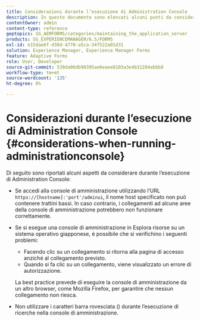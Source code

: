 ```yaml
---
title: Considerazioni durante l’esecuzione di Administration Console
description: In questo documento sono elencati alcuni punti da considerare durante l'esecuzione di Administration Console.
contentOwner: admin
content-type: reference
geptopics: SG_AEMFORMS/categories/maintaining_the_application_server
products: SG_EXPERIENCEMANAGER/6.5/FORMS
exl-id: e15dae6f-d30d-4770-a5ca-34f522a01d31
solution: Experience Manager, Experience Manager Forms
feature: Adaptive Forms
role: User, Developer
source-git-commit: 539da06db98395ae6eaee8103a3e4b31204abbb8
workflow-type: tm+mt
source-wordcount: '135'
ht-degree: 0%

---
```


# Considerazioni durante l’esecuzione di Administration Console {#considerations-when-running-administrationconsole}

Di seguito sono riportati alcuni aspetti da considerare durante l’esecuzione di Administration Console:

* Se accedi alla console di amministrazione utilizzando l’URL `https://[hostname]:'port'/adminui`, il nome host specificato non può contenere trattini bassi. In caso contrario, i collegamenti ad alcune aree della console di amministrazione potrebbero non funzionare correttamente.
* Se si esegue una console di amministrazione in Esplora risorse su un sistema operativo giapponese, è possibile che si verifichino i seguenti problemi:

   * Facendo clic su un collegamento si ritorna alla pagina di accesso anziché al collegamento previsto.
   * Quando si fa clic su un collegamento, viene visualizzato un errore di autorizzazione.

  La best practice prevede di eseguire la console di amministrazione da un altro browser, come Mozilla Firefox, per garantire che nessun collegamento non riesca.

* Non utilizzare i caratteri barra rovesciata () durante l’esecuzione di ricerche nella console di amministrazione.
